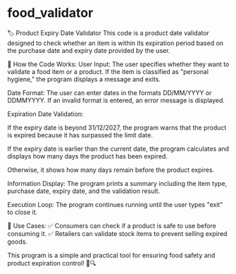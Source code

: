 # food_validator
🏷️ Product Expiry Date Validator
This code is a product date validator designed to check whether an item is within its expiration period based on the purchase date and expiry date provided by the user.

🔹 How the Code Works:
User Input: The user specifies whether they want to validate a food item or a product. If the item is classified as "personal hygiene," the program displays a message and exits.

Date Format: The user can enter dates in the formats DD/MM/YYYY or DDMMYYYY. If an invalid format is entered, an error message is displayed.

Expiration Date Validation:

If the expiry date is beyond 31/12/2027, the program warns that the product is expired because it has surpassed the limit date.

If the expiry date is earlier than the current date, the program calculates and displays how many days the product has been expired.

Otherwise, it shows how many days remain before the product expires.

Information Display: The program prints a summary including the item type, purchase date, expiry date, and the validation result.

Execution Loop: The program continues running until the user types "exit" to close it.

🎯 Use Cases:
✅ Consumers can check if a product is safe to use before consuming it.
✅ Retailers can validate stock items to prevent selling expired goods.

This program is a simple and practical tool for ensuring food safety and product expiration control! 🛒🔍
